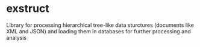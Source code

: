 # exstruct

Library for processing hierarchical tree-like data sturctures (documents like XML and JSON) and loading them in databases for further processing and analysis

